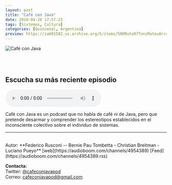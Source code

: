 ```yaml
---
layout: post
title: "Café con Java"
date: 2018-04-20 17:57:23
tags: [Sistemas, Cultura]
categories: [Quincenal, Argentina]
preview: https://ia601502.us.archive.org/5/items/500Ruta97ToniMateuArrom/300cafeConJavaPodcast.png
---
```


![Café con Java](https://ia601502.us.archive.org/5/items/500Ruta97ToniMateuArrom/500cafeConJavaPodcast.png)

<br/>
<br/>

## Escucha su más reciente episodio

<!--reproductor-feed=https://audioboom.com/channels/4954389.rss-->
<!--reproductor-start-->
<audio id="audio" preload="auto" controls="" src="https://audioboom.com/posts/6919879.mp3?modified=1530681147&source=rss&stitched=1"></audio>
<!--reproductor-end-->

Café con Java es un podcast que no habla de café ni de Java, pero que pretende desarmar y comprender los estereotipos establecidos en el inconsciente colectivo sobre el individuo de sistemas.  

_ _ _
<br>
Autor: **Federico Rusconi -- Bernie Pau Tombetta - Christian Breitman - Luciano Pueyo**  
[web](https://audioboom.com/channels/4954389)  
[Feed](https://audioboom.com/channels/4954389.rss)  



**Contacta:**  
Twitter: [@cafeconjavapod](https://twitter.com/cafeconjavapod)  
Correo: [cafeconjavapod@gmail.com](mailto:cafeconjavapod@gmail.com)  
